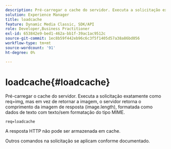 ```yaml
---
description: Pré-carregar o cache do servidor. Executa a solicitação exatamente como req=img, mas em vez de retornar a imagem, o servidor retorna o comprimento da imagem de resposta (image.length), formatada como dados de texto com texto/sem formatação do tipo MIME.
solution: Experience Manager
title: loadcache
feature: Dynamic Media Classic, SDK/API
role: Developer,Business Practitioner
exl-id: 653842e9-bed1-462a-bb1f-39ac1ac9512c
source-git-commit: 1ec8b59f442eb96c6c3f5f1405d57a38a86bd056
workflow-type: tm+mt
source-wordcount: '91'
ht-degree: 0%

---
```


# loadcache{#loadcache}

Pré-carregar o cache do servidor. Executa a solicitação exatamente como req=img, mas em vez de retornar a imagem, o servidor retorna o comprimento da imagem de resposta (image.length), formatada como dados de texto com texto/sem formatação do tipo MIME.

`req=loadcache`

A resposta HTTP não pode ser armazenada em cache.

Outros comandos na solicitação se aplicam conforme documentado.
